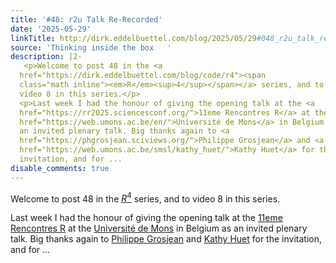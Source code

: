 ```yaml
---
title: '#48: r2u Talk Re-Recorded'
date: '2025-05-29'
linkTitle: http://dirk.eddelbuettel.com/blog/2025/05/29#048_r2u_talk_rerecorded
source: 'Thinking inside the box   '
description: |2-
   <p>Welcome to post 48 in the <a
  href="https://dirk.eddelbuettel.com/blog/code/r4"><span
  class="math inline"><em>R</em><sup>4</sup></span></a> series, and to
  video 8 in this series.</p>
  <p>Last week I had the honour of giving the opening talk at the <a
  href="https://rr2025.sciencesconf.org/">11eme Rencontres R</a> at the <a
  href="https://web.umons.ac.be/en/">Université de Mons</a> in Belgium as
  an invited plenary talk. Big thanks again to <a
  href="https://phgrosjean.sciviews.org/">Philippe Grosjean</a> and <a
  href="https://web.umons.ac.be/smsl/kathy_huet/">Kathy Huet</a> for the
  invitation, and for ...
disable_comments: true
---
```

 <p>Welcome to post 48 in the <a
href="https://dirk.eddelbuettel.com/blog/code/r4"><span
class="math inline"><em>R</em><sup>4</sup></span></a> series, and to
video 8 in this series.</p>
<p>Last week I had the honour of giving the opening talk at the <a
href="https://rr2025.sciencesconf.org/">11eme Rencontres R</a> at the <a
href="https://web.umons.ac.be/en/">Université de Mons</a> in Belgium as
an invited plenary talk. Big thanks again to <a
href="https://phgrosjean.sciviews.org/">Philippe Grosjean</a> and <a
href="https://web.umons.ac.be/smsl/kathy_huet/">Kathy Huet</a> for the
invitation, and for ...